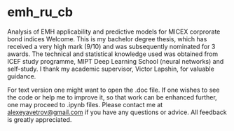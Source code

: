 # emh_ru_cb
Analysis of EMH applicability and predictive models for MICEX corprorate bond indices
Welcome. This is my bachelor degree thesis, which has received a very high mark (9/10) and was subsequently nominated for 3 awards.
The technical and statistical knowledge used was obtained from ICEF study programme, MIPT Deep Learning School (neural networks) and self-study. I thank my academic supervisor, Victor Lapshin, for valuable guidance.

For text version one might want to open the .doc file. If one wishes to see the code or help me to improve it, so that work can be enhanced further, one may proceed to .ipynb files. 
Please contact me at alexeyavetrov@gmail.com if you have any questions or advice. 
All feedback is greatly appreciated.
